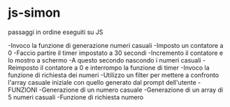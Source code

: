 # js-simon

passaggi in ordine eseguiti su JS

-Invoco la funzione di generazione numeri casuali
-Imposto un contatore a 0
-Faccio partire il timer impostato a 30 secondi
-Incremento il contatore e lo mostro a schermo
-A questo secondo nascondo i numeri casuali
-Reimposto il contatore a 0 e interrompo la funzione di timer
-Invoco la funzione di richiesta dei numeri
-Utilizzo un filter per mettere a confronto l'array casuale iniziale con quello generato dal prompt dell'utente
-FUNZIONI
-Generazione di un numero casuale
-Generazione di un array di 5 numeri casuali
-Funzione di richiesta numero
